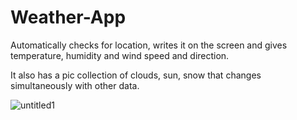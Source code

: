 # Weather-App

Automatically checks for location, writes it on the screen and gives temperature, humidity and wind speed and direction.

It also has a pic collection of clouds, sun, snow that changes simultaneously with other data. 

![untitled1](https://user-images.githubusercontent.com/31318398/31048510-a85a1b5c-a61e-11e7-8bfd-4bd5489fb83c.png)

